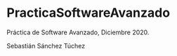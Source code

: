 # PracticaSoftwareAvanzado
Práctica de Software Avanzado, Diciembre 2020.

Sebastián Sánchez Túchez

